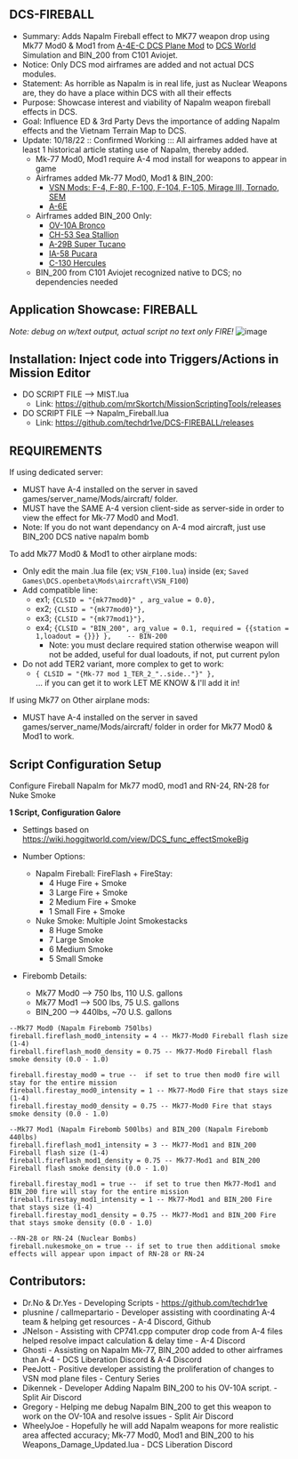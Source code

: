 ## DCS-FIREBALL
- Summary: Adds Napalm Fireball effect to MK77 weapon drop using Mk77 Mod0 & Mod1 from [A-4E-C DCS Plane Mod](https://github.com/heclak/community-a4e-c) 
to [DCS World](https://www.digitalcombatsimulator.com/en/products/world/) Simulation and BIN_200 from C101 Aviojet.
- Notice: Only DCS mod airframes are added and not actual DCS modules.
- Statement: As horrible as Napalm is in real life, just as Nuclear Weapons are, they do have a place within DCS with all their effects
- Purpose: Showcase interest and viability of Napalm weapon fireball effects in DCS.
- Goal: Influence ED & 3rd Party Devs the importance of adding Napalm effects and the Vietnam Terrain Map to DCS.
- Update: 10/18/22 :: Confirmed Working ::: All airframes added have at least 1 historical article stating use of Napalm, thereby added.
  - Mk-77 Mod0, Mod1 require A-4 mod install for weapons to appear in game
  - Airframes added Mk-77 Mod0, Mod1 & BIN_200: 
    - [VSN Mods: F-4, F-80, F-100, F-104, F-105, Mirage III, Tornado, SEM](https://filehorst.de/folder.php?key=duuqITUb)
    - [A-6E](https://www.digitalcombatsimulator.com/en/products/world/)
  - Airframes added BIN_200 Only: 
    - [OV-10A Bronco](https://splitair.gumroad.com/l/fwzxn)
    - [CH-53 Sea Stallion](https://www.digitalcombatsimulator.com/en/files/3316599/ )
    - [A-29B Super Tucano](https://github.com/luizrenault/a-29b-community/releases)
    - [IA-58 Pucara](https://github.com/PucaraPastrana/PucaraDCS/releases)
    - [C-130 Hercules](https://www.mediafire.com/file/8uak6lar9hyswfs/Hercules_ver_6.8.1.zip/file)
  - BIN_200 from C101 Aviojet recognized native to DCS; no dependencies needed

## Application Showcase: FIREBALL
_Note: debug on w/text output, actual script no text only FIRE!_
![image](https://user-images.githubusercontent.com/61528637/193335275-089f4e9f-3703-48ff-a2e6-cc38c1d7a9d5.png)

## Installation: Inject code into Triggers/Actions in Mission Editor
- DO SCRIPT FILE --> MIST.lua
  - Link: https://github.com/mrSkortch/MissionScriptingTools/releases
- DO SCRIPT FILE --> Napalm_Fireball.lua
  - Link: https://github.com/techdr1ve/DCS-FIREBALL/releases

## REQUIREMENTS
If using dedicated server:
- MUST have A-4 installed on the server in saved games/server_name/Mods/aircraft/ folder.
- MUST have the SAME A-4 version client-side as server-side in order to view the effect for Mk-77 Mod0 and Mod1.
- Note: If you do not want dependancy on A-4 mod aircraft, just use BIN_200 DCS native napalm bomb

To add Mk77 Mod0 & Mod1 to other airplane mods:
- Only edit the main .lua file (ex; ```VSN_F100.lua```) inside (ex; ```Saved Games\DCS.openbeta\Mods\aircraft\VSN_F100```)
- Add compatible line: 
  - ex1; ```{CLSID = "{mk77mod0}" , arg_value = 0.0},```
  - ex2; ```{CLSID = "{mk77mod0}"},``` 
  - ex3; ```{CLSID = "{mk77mod1}"},```
  - ex4; ```{CLSID = "BIN_200", arg_value = 0.1, required = {{station = 1,loadout = {}}} },    -- BIN-200 ```
    - Note: you must declare required station otherwise weapon will not be added, useful for dual loadouts, if not, put current pylon
- Do not add TER2 variant, more complex to get to work: 
  - ```{ CLSID = "{Mk-77 mod 1_TER_2_"..side.."}" },```  
  ... if you can get it to work LET ME KNOW & I'll add it in!

If using Mk77 on Other airplane mods:
- MUST have A-4 installed on the server in saved games/server_name/Mods/aircraft/ folder in order for Mk77 Mod0 & Mod1 to work.

## Script Configuration Setup
Configure Fireball Napalm for Mk77 mod0, mod1 and RN-24, RN-28 for Nuke Smoke

**1 Script, Configuration Galore**
- Settings based on https://wiki.hoggitworld.com/view/DCS_func_effectSmokeBig 
- Number Options: 
  - Napalm Fireball: FireFlash + FireStay:
    - 4 Huge Fire + Smoke
    - 3 Large Fire + Smoke
    - 2 Medium Fire + Smoke
    - 1 Small Fire + Smoke
  - Nuke Smoke: Multiple Joint Smokestacks
    - 8 Huge Smoke 
    - 7 Large Smoke
    - 6 Medium Smoke
    - 5 Small Smoke
  
- Firebomb Details:
  - Mk77 Mod0 --> 750 lbs, 110 U.S. gallons
  - Mk77 Mod1 --> 500 lbs, 75 U.S. gallons
  - BIN_200 --> 440lbs, ~70 U.S. gallons

```
--Mk77 Mod0 (Napalm Firebomb 750lbs)
fireball.fireflash_mod0_intensity = 4 -- Mk77-Mod0 Fireball flash size (1-4)
fireball.fireflash_mod0_density = 0.75 -- Mk77-Mod0 Fireball flash smoke density (0.0 - 1.0)

fireball.firestay_mod0 = true --  if set to true then mod0 fire will stay for the entire mission
fireball.firestay_mod0_intensity = 1 -- Mk77-Mod0 Fire that stays size (1-4)
fireball.firestay_mod0_density = 0.75 -- Mk77-Mod0 Fire that stays smoke density (0.0 - 1.0)

--Mk77 Mod1 (Napalm Firebomb 500lbs) and BIN_200 (Napalm Firebomb 440lbs)
fireball.fireflash_mod1_intensity = 3 -- Mk77-Mod1 and BIN_200 Fireball flash size (1-4)
fireball.fireflash_mod1_density = 0.75 -- Mk77-Mod1 and BIN_200 Fireball flash smoke density (0.0 - 1.0)

fireball.firestay_mod1 = true --  if set to true then Mk77-Mod1 and BIN_200 fire will stay for the entire mission
fireball.firestay_mod1_intensity = 1 -- Mk77-Mod1 and BIN_200 Fire that stays size (1-4)
fireball.firestay_mod1_density = 0.75 -- Mk77-Mod1 and BIN_200 Fire that stays smoke density (0.0 - 1.0)

--RN-28 or RN-24 (Nuclear Bombs)
fireball.nukesmoke_on = true -- if set to true then additional smoke effects will appear upon impact of RN-28 or RN-24
```
## Contributors:
- Dr.No & Dr.Yes - Developing Scripts - https://github.com/techdr1ve
- plusnine / callmepartario - Developer assisting with coordinating A-4 team & helping get resources - A-4 Discord, Github
- JNelson - Assisting with CP741.cpp computer drop code from A-4 files helped resolve impact calculation & delay time - A-4 Discord
- Ghosti - Assisting on Napalm Mk-77, BIN_200 added to other airframes than A-4 - DCS Liberation Discord & A-4 Discord
- PeeJott - Positive developer assisting the proliferation of changes to VSN mod plane files - Century Series
- Dikennek - Developer Adding Napalm BIN_200 to his OV-10A script. - Split Air Discord
- Gregory - Helping me debug Napalm BIN_200 to get this weapon to work on the OV-10A and resolve issues - Split Air Discord
- WheelyJoe - Hopefully he will add Napalm weapons for more realistic area affected accuracy; Mk-77 Mod0, Mod1 and BIN_200 to his Weapons_Damage_Updated.lua - DCS Liberation Discord
